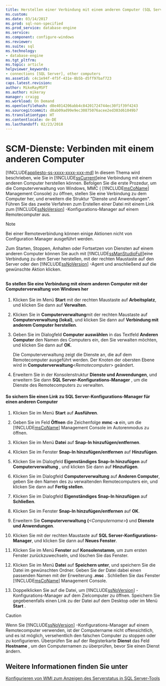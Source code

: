 ```yaml
---
title: Herstellen einer Verbindung mit einem anderen Computer (SQL Server-Konfigurations-Manager) | Microsoft-Dokumentation
ms.custom: 
ms.date: 03/14/2017
ms.prod: sql-non-specified
ms.prod_service: database-engine
ms.service: 
ms.component: configure-windows
ms.reviewer: 
ms.suite: sql
ms.technology:
- database-engine
ms.tgt_pltfrm: 
ms.topic: article
helpviewer_keywords:
- connections [SQL Server], other computers
ms.assetid: c4c1e94f-4f5f-431e-8b5b-d5ff97baf723
caps.latest.revision: 
author: MikeRayMSFT
ms.author: mikeray
manager: craigg
ms.workload: On Demand
ms.openlocfilehash: d8e4014206abb4c84201724744ec30f1f39f4243
ms.sourcegitcommit: d8ab09ad99e9ec30875076acee2ed303d61049b7
ms.translationtype: HT
ms.contentlocale: de-DE
ms.lasthandoff: 02/23/2018
---
```

# <a name="scm-services---connect-to-another-computer"></a>SCM-Dienste: Verbinden mit einem anderen Computer
[!INCLUDE[appliesto-ss-xxxx-xxxx-xxx-md](../../includes/appliesto-ss-xxxx-xxxx-xxx-md.md)]
In diesem Thema wird beschrieben, wie Sie in [!INCLUDE[ssCurrent](../../includes/sscurrent-md.md)]eine Verbindung mit einem anderen Computer herstellen können. Befolgen Sie die erste Prozedur, um die Computerverwaltung von Windows, MMC ( [!INCLUDE[msCoName](../../includes/msconame-md.md)] Management Console) zu öffnen, stellen Sie eine Verbindung zu dem Computer her, und erweitern die Struktur "Dienste und Anwendungen". Führen Sie das zweite Verfahren zum Erstellen einer Datei mit einem Link zum [!INCLUDE[ssNoVersion](../../includes/ssnoversion-md.md)] -Konfigurations-Manager auf einem Remotecomputer aus.  
  
> [!NOTE]  
>  Bei einer Remoteverbindung können einige Aktionen nicht von Configuration Manager ausgeführt werden.  
  
 Zum Starten, Stoppen, Anhalten oder Fortsetzen von Diensten auf einem anderen Computer können Sie auch mit [!INCLUDE[ssManStudioFull](../../includes/ssmanstudiofull-md.md)]eine Verbindung zu dem Server herstellen, mit der rechten Maustaste auf den Server oder den [!INCLUDE[ssNoVersion](../../includes/ssnoversion-md.md)] -Agent und anschließend auf die gewünschte Aktion klicken.  
  
##  <a name="SSMSProcedure"></a>  
  
#### <a name="to-connect-to-another-computer-with-windows-computer-management"></a>So stellen Sie eine Verbindung mit einem anderen Computer mit der Computerverwaltung von Windows her  
  
1.  Klicken Sie im Menü **Start** mit der rechten Maustaste auf **Arbeitsplatz**, und klicken Sie dann auf **Verwalten**.  
  
2.  Klicken Sie in **Computerverwaltung**mit der rechten Maustaste auf **Computerverwaltung (lokal)**, und klicken Sie dann auf **Verbindung mit anderem Computer herstellen**.  
  
3.  Geben Sie im Dialogfeld **Computer auswählen** in das Textfeld **Anderen Computer** den Namen des Computers ein, den Sie verwalten möchten, und klicken Sie dann auf **OK**.  
  
     Die Computerverwaltung zeigt die Dienste an, die auf dem Remotecomputer ausgeführt werden. Der Knoten der obersten Ebene wird in **Computerverwaltung**\<*Remotecomputer*> geändert.  
  
4.  Erweitern Sie in der Konsolenstruktur **Dienste und Anwendungen**, und erweitern Sie dann **SQL Server-Konfigurations-Manager** , um die Dienste des Remotecomputers zu verwalten.  
  
#### <a name="to-save-a-link-to-sql-server-configuration-manager-for-another-computer"></a>So sichern Sie einen Link zu SQL Server-Konfigurations-Manager für einen anderen Computer  
  
1.  Klicken Sie im Menü **Start** auf **Ausführen**.  
  
2.  Geben Sie im Feld **Öffnen** die Zeichenfolge **mmc -a** ein, um die [!INCLUDE[msCoName](../../includes/msconame-md.md)] Management Console im Autorenmodus zu öffnen.  
  
3.  Klicken Sie im Menü **Datei** auf **Snap-In hinzufügen/entfernen**.  
  
4.  Klicken Sie im Fenster **Snap-In hinzufügen/entfernen** auf **Hinzufügen**.  
  
5.  Klicken Sie im Dialogfeld **Eigenständiges Snap-In hinzufügen** auf **Computerverwaltung** , und klicken Sie dann auf **Hinzufügen**.  
  
6.  Klicken Sie im Dialogfeld **Computerverwaltung** auf **Anderen Computer**, geben Sie den Namen des zu verwaltenden Remotecomputers ein, und klicken Sie dann auf **Fertig stellen**.  
  
7.  Klicken Sie im Dialogfeld **Eigenständiges Snap-In hinzufügen** auf **Schließen**.  
  
8.  Klicken Sie im Fenster **Snap-In hinzufügen/entfernen** auf **OK**.  
  
9. Erweitern Sie **Computerverwaltung (***\<Computername>***)** und **Dienste und Anwendungen**.  
  
10. Klicken Sie mit der rechten Maustaste auf **SQL Server-Konfigurations-Manager**, und klicken Sie dann auf **Neues Fenster**.  
  
11. Klicken Sie im Menü **Fenster** auf **Konsolenstamm**, um zum ersten Fenster zurückzuwechseln, und löschen Sie das Fenster.  
  
12. Klicken Sie im Menü **Datei** auf **Speichern unter**, und speichern Sie die Datei im gewünschten Ordner. Geben Sie der Datei dabei einen passenden Namen mit der Erweiterung **.msc** . Schließen Sie das Fenster [!INCLUDE[msCoName](../../includes/msconame-md.md)] Management Console.  
  
13. Doppelklicken Sie auf die Datei, um [!INCLUDE[ssNoVersion](../../includes/ssnoversion-md.md)] -Konfigurations-Manager auf dem Zielcomputer zu öffnen. Speichern Sie gegebenenfalls einen Link zu der Datei auf dem Desktop oder im Menü **Start** .  
  
> [!CAUTION]  
>  Wenn Sie [!INCLUDE[ssNoVersion](../../includes/ssnoversion-md.md)] -Konfigurations-Manager auf einem Remotecomputer verwenden, ist der Computername nicht offensichtlich, und es ist möglich, versehentlich den falschen Computer zu stoppen oder zu konfigurieren. Überprüfen Sie auf der Registerkarte **Dienst** das Feld **Hostname** , um den Computernamen zu überprüfen, bevor Sie einen Dienst ändern.  
  
## <a name="see-also"></a>Weitere Informationen finden Sie unter  
 [Konfigurieren von WMI zum Anzeigen des Serverstatus in SQL Server-Tools](http://msdn.microsoft.com/library/7e97197b-ed4d-40d1-9a52-9ab1d92401d7)  
  
  
